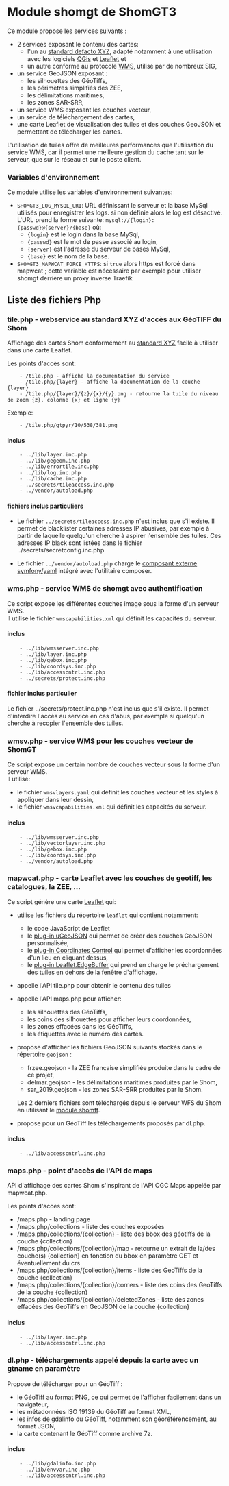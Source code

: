 # Module shomgt de ShomGT3

Ce module propose les services suivants :

- 2 services exposant le contenu des cartes:
  - l'un au [standard defacto XYZ](https://en.wikipedia.org/wiki/Tiled_web_map), adapté notamment à une utilisation 
    avec les logiciels [QGis](https://www.qgis.org/) et [Leaflet](https://leafletjs.com/) et
  - un autre conforme au protocole [WMS](https://www.ogc.org/standards/wms), utilisé par de nombreux SIG,
- un service GeoJSON exposant :
  - les silhouettes des GéoTiffs,
  - les périmètres simplifiés des ZEE,
  - les délimitations maritimes,
  - les zones SAR-SRR,
- un service WMS exposant les couches vecteur,
- un service de téléchargement des cartes,
- une carte Leaflet de visualisation des tuiles et des couches GeoJSON et permettant de télécharger les cartes.

L'utilisation de tuiles offre de meilleures performances que l'utilisation du service WMS,
car il permet une meilleure gestion du cache tant sur le serveur, que sur le réseau et sur le poste client.

### Variables d'environnement

Ce module utilise les variables d'environnement suivantes:

- `SHOMGT3_LOG_MYSQL_URI`: URL définissant le serveur et la base MySql utilisés pour enregistrer les logs.
  si non définie alors le log est désactivé.
  L'URL prend la forme suivante: `mysql://{login}:{passwd}@{server}/{base}` où:
  - `{login}` est le login dans la base MySql,
  - `{passwd}` est le mot de passe associé au login,
  - `{server}` est l'adresse du serveur de bases MySql,
  - `{base}` est le nom de la base.
- `SHOMGT3_MAPWCAT_FORCE_HTTPS`: si `true` alors https est forcé dans mapwcat ;
  cette variable est nécessaire par exemple pour utiliser shomgt derrière un proxy inverse Traefik

## Liste des fichiers Php

### tile.php - webservice au standard XYZ d'accès aux GéoTIFF du Shom
Affichage des cartes Shom conformément au [standard XYZ](https://en.wikipedia.org/wiki/Tiled_web_map)
facile à utiliser dans une carte Leaflet.

Les points d'accès sont:

        - /tile.php - affiche la documentation du service
        - /tile.php/{layer} - affiche la documentation de la couche {layer}
        - /tile.php/{layer}/{z}/{x}/{y}.png - retourne la tuile du niveau de zoom {z}, colonne {x} et ligne {y}
  
Exemple:

        - /tile.php/gtpyr/10/538/381.png
#### inclus
        - ../lib/layer.inc.php
        - ../lib/gegeom.inc.php
        - ../lib/errortile.inc.php
        - ../lib/log.inc.php
        - ../lib/cache.inc.php
        - ../secrets/tileaccess.inc.php
        - ../vendor/autoload.php
#### fichiers inclus particuliers
- Le fichier `../secrets/tileaccess.inc.php` n'est inclus que s'il existe.
  Il permet de blacklister certaines adresses IP abusives,
  par exemple à partir de laquelle quelqu'un cherche à aspirer l'ensemble des tuiles.
  Ces adresses IP black sont listées dans le fichier ../secrets/secretconfig.inc.php

- Le fichier `../vendor/autoload.php` charge le [composant externe symfony/yaml](../docs/composantexterne.md)
  intégré avec l'utilitaire composer.

### wms.php - service WMS de shomgt avec authentification
Ce script expose les différentes couches image sous la forme d'un serveur WMS.  
Il utilise le fichier `wmscapabilities.xml` qui définit les capacités du serveur.
#### inclus
        - ../lib/wmsserver.inc.php
        - ../lib/layer.inc.php
        - ../lib/gebox.inc.php
        - ../lib/coordsys.inc.php
        - ../lib/accesscntrl.inc.php
        - ../secrets/protect.inc.php
#### fichier inclus particulier
Le fichier ../secrets/protect.inc.php n'est inclus que s'il existe.
Il permet d'interdire l'accès au service en cas d'abus,
par exemple si quelqu'un cherche à recopier l'ensemble des tuiles.

### wmsv.php - service WMS pour les couches vecteur de ShomGT
Ce script expose un certain nombre de couches vecteur sous la forme d'un serveur WMS.  
Il utilise:

  - le fichier `wmsvlayers.yaml` qui définit les couches vecteur et les styles à appliquer dans leur dessin,
  - le fichier `wmsvcapabilities.xml` qui définit les capacités du serveur.
#### inclus
        - ../lib/wmsserver.inc.php
        - ../lib/vectorlayer.inc.php
        - ../lib/gebox.inc.php
        - ../lib/coordsys.inc.php
        - ../vendor/autoload.php

### mapwcat.php - carte Leaflet avec les couches de geotiff, les catalogues, la ZEE, ...
Ce script génère une carte [Leaflet](https://leafletjs.com/) qui:

- utilise les fichiers du répertoire `leaflet` qui contient notamment:
  - le code JavaScript de Leaflet
  - le [plug-in uGeoJSON](https://github.com/BenjaminVadant/leaflet-ugeojson)
    qui permet de créer des couches GeoJSON personnalisée,
  - le [plug-in Coordinates Control](https://github.com/zimmicz/Leaflet-Coordinates-Control)
    qui permet d'afficher les coordonnées d'un lieu en cliquant dessus,
  - le [plug-in Leaflet.EdgeBuffer](https://github.com/TolonUK/Leaflet.EdgeBuffer)
    qui prend en charge le préchargement des tuiles en dehors de la fenêtre d'affichage.
  
- appelle l'API tile.php pour obtenir le contenu des tuiles

- appelle l'API maps.php pour afficher:
  - les silhouettes des GéoTiffs,
  - les coins des silhouettes pour afficher leurs coordonnées,
  - les zones effacées dans les GéoTiffs,
  - les étiquettes avec le numéro des cartes.

- propose d'afficher les fichiers GeoJSON suivants stockés dans le répertoire `geojson` :
  - frzee.geojson - la ZEE française simplifiée produite dans le cadre de ce projet,
  - delmar.geojson - les délimitations maritimes produites par le Shom,
  - sar_2019.geojson - les zones SAR-SRR produites par le Shom.

  Les 2 derniers fichiers sont téléchargés depuis le serveur WFS du Shom en utilisant le [module shomft](../shomft).

- propose pour un GéoTiff les téléchargements proposés par dl.php. 
#### inclus
        - ../lib/accesscntrl.inc.php

### maps.php - point d'accès de l'API de maps
API d'affichage des cartes Shom s'inspirant de l'API OGC Maps appelée par mapwcat.php.

Les points d'accès sont:

  - /maps.php - landing page
  - /maps.php/collections - liste des couches exposées
  - /maps.php/collections/{collection} - liste des bbox des géotiffs de la couche {collection}
  - /maps.php/collections/{collection}/map - retourne un extrait de la/des couche(s) {collection} en fonction du bbox en paramètre GET et éventuellement du crs
  - /maps.php/collections/{collection}/items - liste des GeoTiffs de la couche {collection}
  - /maps.php/collections/{collection}/corners - liste des coins des GeoTiffs de la couche {collection}
  - /maps.php/collections/{collection}/deletedZones - liste des zones effacées des GeoTiffs en GeoJSON de la couche {collection}
#### inclus
        - ../lib/layer.inc.php
        - ../lib/accesscntrl.inc.php

### dl.php - téléchargements appelé depuis la carte avec un gtname en paramètre
Propose de télécharger pour un GéoTiff :

- le GéoTiff au format PNG, ce qui permet de l'afficher facilement dans un navigateur,
- les métadonnées ISO 19139 du GéoTiff au format XML,
- les infos de gdalinfo du GéoTiff, notamment son géoréférencement, au format JSON,
- la carte contenant le GéoTiff comme archive 7z.

#### inclus
        - ../lib/gdalinfo.inc.php
        - ../lib/envvar.inc.php
        - ../lib/accesscntrl.inc.php
